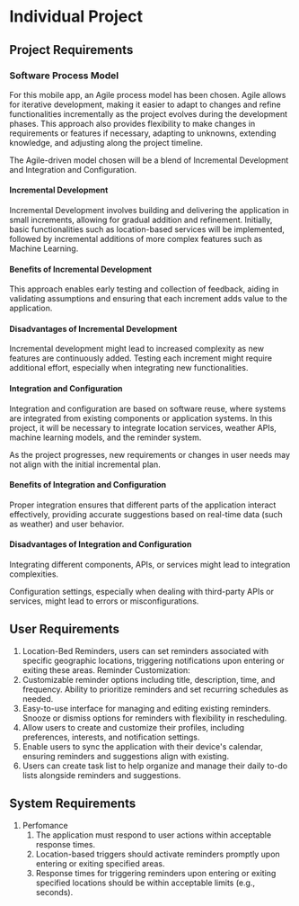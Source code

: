 # Individual Project
## Project Requirements
### Software Process Model
For this mobile app, an Agile process model has been chosen. Agile allows for iterative development, making it easier to adapt to changes and refine functionalities incrementally as the project evolves during the development phases. This approach also provides flexibility to make changes in requirements or features if necessary, adapting to unknowns, extending knowledge, and adjusting along the project timeline.

The Agile-driven model chosen will be a blend of Incremental Development and Integration and Configuration.

#### Incremental Development
Incremental Development involves building and delivering the application in small increments, allowing for gradual addition and refinement. Initially, basic functionalities such as location-based services will be implemented, followed by incremental additions of more complex features such as Machine Learning.

#### Benefits of Incremental Development
This approach enables early testing and collection of feedback, aiding in validating assumptions and ensuring that each increment adds value to the application.

#### Disadvantages of Incremental Development
Incremental development might lead to increased complexity as new features are continuously added.
Testing each increment might require additional effort, especially when integrating new functionalities.

#### Integration and Configuration
Integration and configuration are based on software reuse, where systems are integrated from existing components or application systems. In this project, it will be necessary to integrate location services, weather APIs, machine learning models, and the reminder system.

As the project progresses, new requirements or changes in user needs may not align with the initial incremental plan.

#### Benefits of Integration and Configuration
Proper integration ensures that different parts of the application interact effectively, providing accurate suggestions based on real-time data (such as weather) and user behavior.
#### Disadvantages of Integration and Configuration
Integrating different components, APIs, or services might lead to integration complexities. 

Configuration settings, especially when dealing with third-party APIs or services, might lead to errors or misconfigurations.

## User Requirements

1. Location-Bed Reminders, users can set reminders associated with specific geographic locations, triggering notifications upon entering or exiting these areas.
Reminder Customization:
2. Customizable reminder options including title, description, time, and frequency.
Ability to prioritize reminders and set recurring schedules as needed.
3. Easy-to-use interface for managing and editing existing reminders.
Snooze or dismiss options for reminders with flexibility in rescheduling. 
4. Allow users to create and customize their profiles, including preferences, interests, and notification settings.
5. Enable users to sync the application with their device's calendar, ensuring reminders and suggestions align with existing.
6. Users can create task list to help organize and manage their daily to-do lists alongside reminders and suggestions.

## System Requirements
1. Perfomance
    1. The application must respond to user actions within acceptable response  times.
    2. Location-based triggers should activate reminders promptly upon entering or exiting specified areas.
    3. Response times for triggering reminders upon entering or exiting specified locations should be within acceptable limits (e.g., seconds).
    

   